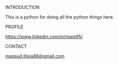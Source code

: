 INTRODUCTION

This is a python for doing all the python things here.

 PROFILE

 https://www.linkedin.com/in/maiq95/

 CONTACT

 maqsud.ilteja86@gmail.com